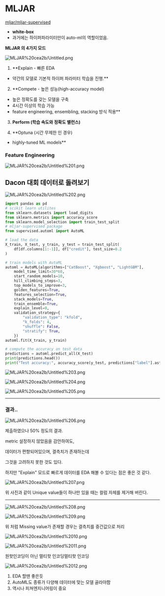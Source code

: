 # MLJAR

[mljar/mljar-supervised](https://github.com/mljar/mljar-supervised)

- **white-box**
- 과거에는 하이퍼파라미터만이 auto-ml의 역할이었음.

**MLJAR 의 4가지 모드**

![MLJAR%20cea2b/Untitled.png](MLJAR%20cea2b/Untitled.png)

1. **Explain - 빠른 EDA
- 약간의 모델로 기본적 하이퍼 파라미터 학습을 진행.**

2. **Compete - 높은 성능(high-accuracy model)
- 높은 정확도를 갖는 모델을 구축
- 4시간 이상의 학습 가능
- feature engineering, ensembling, stacking 방식 적용**

3. **Perform (학습 속도와 정확도 밸런스)**

4. **Optuna (시간 무제한 인 경우)
 - highly-tuned ML models**

### Feature Engineering

![MLJAR%20cea2b/Untitled%201.png](MLJAR%20cea2b/Untitled%201.png)

## Dacon 대회 데이터로 돌려보기

![MLJAR%20cea2b/Untitled%202.png](MLJAR%20cea2b/Untitled%202.png)

```python
import pandas as pd 
# scikit learn utilites
from sklearn.datasets import load_digits
from sklearn.metrics import accuracy_score
from sklearn.model_selection import train_test_split
# mljar-supervised package
from supervised.automl import AutoML

# load the data
X_train, X_test, y_train, y_test = train_test_split(
    df[df.columns[1:-1]], df["credit"], test_size=0.2
)

# train models with AutoML
automl = AutoML(algorithms=["CatBoost", "Xgboost", "LightGBM"],
    model_time_limit=30*60,
    start_random_models=10,
    hill_climbing_steps=3,
    top_models_to_improve=3,
    golden_features=True,
    features_selection=True,
    stack_models=True,
    train_ensemble=True,
    explain_level=0,
    validation_strategy={
        "validation_type": "kfold",
        "k_folds": 4,
        "shuffle": False,
        "stratify": True,
    })
automl.fit(X_train, y_train)

# compute the accuracy on test data
predictions = automl.predict_all(X_test)
print(predictions.head())
print("Test accuracy:", accuracy_score(y_test, predictions["label"].astype(int)))
```

![MLJAR%20cea2b/Untitled%203.png](MLJAR%20cea2b/Untitled%203.png)

![MLJAR%20cea2b/Untitled%204.png](MLJAR%20cea2b/Untitled%204.png)

![MLJAR%20cea2b/Untitled%205.png](MLJAR%20cea2b/Untitled%205.png)

---

### 결과..

![MLJAR%20cea2b/Untitled%206.png](MLJAR%20cea2b/Untitled%206.png)

제출하였으나 50% 정도의 결과.

metric 설정하지 않았음을 감안하여도,

데이터가 편향되어있으며, 결측치가 존재하는데 

그것을 고려하지 못한 것도 있다.

하지만 "Explain" 모드로 빠르게 데이터를 EDA 해볼 수 있다는 점은 좋은 것 같다.

![MLJAR%20cea2b/Untitled%207.png](MLJAR%20cea2b/Untitled%207.png)

위 사진과 같이 Unique value들이 하나만 있을 때는 컬럼 자체를 제거해 버린다.

---

![MLJAR%20cea2b/Untitled%208.png](MLJAR%20cea2b/Untitled%208.png)

![MLJAR%20cea2b/Untitled%209.png](MLJAR%20cea2b/Untitled%209.png)

위 처럼 Missing value가 존재할 경우는 결측치를 중간값으로 처리

![MLJAR%20cea2b/Untitled%2010.png](MLJAR%20cea2b/Untitled%2010.png)

![MLJAR%20cea2b/Untitled%2011.png](MLJAR%20cea2b/Untitled%2011.png)

원핫인코딩이 아닌 멀티핫 인코딩멀티핫 인코딩

![MLJAR%20cea2b/Untitled%2012.png](MLJAR%20cea2b/Untitled%2012.png)

1. EDA 할땐 좋은듯
2. AutoML도 종류가 다양해 데이터에 맞는 모델 골라야함
3. 역시나 피쳐엔지니어링이 중요
